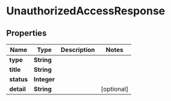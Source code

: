 

# UnauthorizedAccessResponse


## Properties

| Name | Type | Description | Notes |
|------------ | ------------- | ------------- | -------------|
|**type** | **String** |  |  |
|**title** | **String** |  |  |
|**status** | **Integer** |  |  |
|**detail** | **String** |  |  [optional] |



